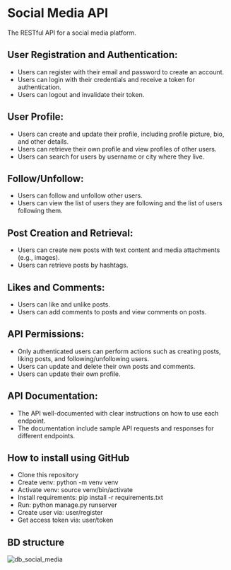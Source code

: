 # Social Media API

The RESTful API for a social media platform. 


## User Registration and Authentication:

- Users can register with their email and password to create an account.
- Users can login with their credentials and receive a token for authentication.
- Users can logout and invalidate their token.

## User Profile:
- Users can create and update their profile, including profile picture, bio, and other details.
- Users can retrieve their own profile and view profiles of other users.
- Users can search for users by username or city where they live.

## Follow/Unfollow:
- Users can follow and unfollow other users.
- Users can view the list of users they are following and the list of users following them.

## Post Creation and Retrieval:
- Users can create new posts with text content and media attachments (e.g., images).
- Users can retrieve posts by hashtags.

## Likes and Comments:
- Users can like and unlike posts. 
- Users can add comments to posts and view comments on posts.


## API Permissions:
- Only authenticated users can perform actions such as creating posts, liking posts, and following/unfollowing users.
- Users can update and delete their own posts and comments.
- Users can update their own profile.

## API Documentation:
- The API well-documented with clear instructions on how to use each endpoint.
- The documentation include sample API requests and responses for different endpoints.

## How to install using GitHub

- Clone this repository
- Create venv: python -m venv venv
- Activate venv: source venv/bin/activate
- Install requirements: pip install -r requirements.txt
- Run: python manage.py runserver
- Create user via: user/register
- Get access token via: user/token

## BD structure

![db_social_media](https://github.com/HalynaPetrova/social-media-api/assets/92261713/1b6a1108-02c7-454a-aec4-fc5fbc7ef70d)

